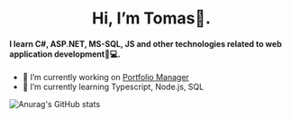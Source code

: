 
<!--
**TomasSobotaT/TomasSobotaT** is a ✨ _special_ ✨ repository because its `README.md` (this file) appears on your GitHub profile.


- 👯 I’m looking to collaborate on ...
- 🤔 I’m looking for help with ...
- 💬 Ask me about ...
- 📫 How to reach me: ...
- 😄 Pronouns: ...
- ⚡ Fun fact: ...
-->
  <h1 align="center" > Hi, I’m Tomas👋. </h1>
  <h4>I learn C#, ASP.NET, MS-SQL, JS and other technologies related to web application development👀💻.</h4>

- 🔭 I’m currently working on <a href="https://github.com/TomasSobotaT/Portfolio_Manager">Portfolio Manager<a>
- 🌱 I’m currently learning Typescript, Node.js, SQL

![Anurag's GitHub stats](https://github-readme-stats.vercel.app/api?username=TomasSobotaT&show_icons=true&theme=radical)
